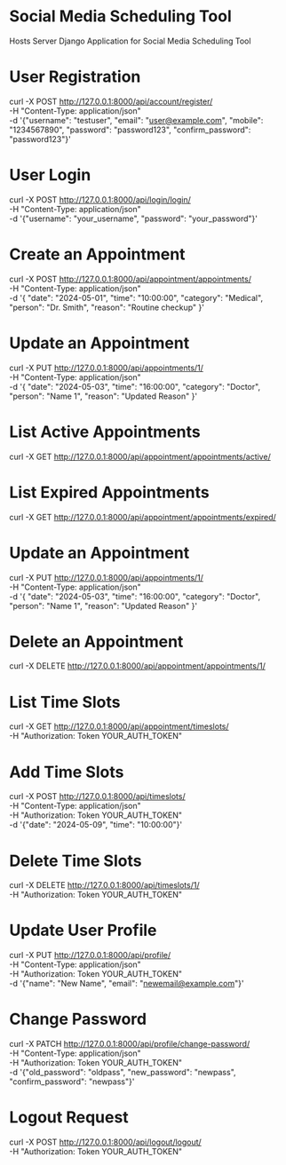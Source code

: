 # Social Media Scheduling Tool
Hosts Server Django Application for Social Media Scheduling Tool

# User Registration
curl -X POST http://127.0.0.1:8000/api/account/register/ \
  -H "Content-Type: application/json" \
  -d '{"username": "testuser", "email": "user@example.com", "mobile": "1234567890", "password": "password123", "confirm_password": "password123"}'
# User Login
curl -X POST http://127.0.0.1:8000/api/login/login/ \
  -H "Content-Type: application/json" \
  -d '{"username": "your_username", "password": "your_password"}'

# Create an Appointment
curl -X POST http://127.0.0.1:8000/api/appointment/appointments/ \
  -H "Content-Type: application/json" \
  -d '{
    "date": "2024-05-01",
    "time": "10:00:00",
    "category": "Medical",
    "person": "Dr. Smith",
    "reason": "Routine checkup"
}'

# Update an Appointment
curl -X PUT http://127.0.0.1:8000/api/appointments/1/ \
  -H "Content-Type: application/json" \
  -d '{
    "date": "2024-05-03",
    "time": "16:00:00",
    "category": "Doctor",
    "person": "Name 1",
    "reason": "Updated Reason"
}'

# List Active Appointments
curl -X GET http://127.0.0.1:8000/api/appointment/appointments/active/

# List Expired Appointments
curl -X GET http://127.0.0.1:8000/api/appointment/appointments/expired/

# Update an Appointment
curl -X PUT http://127.0.0.1:8000/api/appointments/1/ \
  -H "Content-Type: application/json" \
  -d '{
    "date": "2024-05-03",
    "time": "16:00:00",
    "category": "Doctor",
    "person": "Name 1",
    "reason": "Updated Reason"
}'

# Delete an Appointment
curl -X DELETE http://127.0.0.1:8000/api/appointment/appointments/1/

# List Time Slots
curl -X GET http://127.0.0.1:8000/api/appointment/timeslots/ \
  -H "Authorization: Token YOUR_AUTH_TOKEN"

# Add Time Slots
curl -X POST http://127.0.0.1:8000/api/timeslots/ \
  -H "Content-Type: application/json" \
  -H "Authorization: Token YOUR_AUTH_TOKEN" \
  -d '{"date": "2024-05-09", "time": "10:00:00"}'

# Delete Time Slots
curl -X DELETE http://127.0.0.1:8000/api/timeslots/1/ \
  -H "Authorization: Token YOUR_AUTH_TOKEN"

# Update User Profile
curl -X PUT http://127.0.0.1:8000/api/profile/ \
  -H "Content-Type: application/json" \
  -H "Authorization: Token YOUR_AUTH_TOKEN" \
  -d '{"name": "New Name", "email": "newemail@example.com"}'

# Change Password
curl -X PATCH http://127.0.0.1:8000/api/profile/change-password/ \
  -H "Content-Type: application/json" \
  -H "Authorization: Token YOUR_AUTH_TOKEN" \
  -d '{"old_password": "oldpass", "new_password": "newpass", "confirm_password": "newpass"}'

# Logout Request
curl -X POST http://127.0.0.1:8000/api/logout/logout/ \
  -H "Authorization: Token YOUR_AUTH_TOKEN"